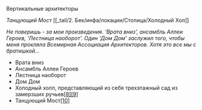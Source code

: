 Вертикальные архитекторы

_Танцующий Мост_
[[_tail/2. Бек/инфа/локации/Столица/Холодный Хол]]

_Не поверишь - за мои произведения. 'Врата вниз', ансамбль Аллеи Героев, 'Лестница наоборот'. Один 'Дом Дом' заслужил того, чтобы меня прокляла Всемирная Ассоциация Архитекторов. Хотя это все мы с братишкой..._

-   Врата вниз
-   Ансамбль Аллеи Героев
-   Лестница наоборот
-   Дом Дом
-   Холодный холл, представляющий из себя трехэтажный сад из замерзших ручьев[[8]](https://pathologic.fandom.com/ru/wiki/%D0%A1%D1%82%D0%BE%D0%BB%D0%B8%D1%86%D0%B0#cite_note-8)[[9]](https://pathologic.fandom.com/ru/wiki/%D0%A1%D1%82%D0%BE%D0%BB%D0%B8%D1%86%D0%B0#cite_note-9)
-   Танцующий Мост[[10]](https://pathologic.fandom.com/ru/wiki/%D0%A1%D1%82%D0%BE%D0%BB%D0%B8%D1%86%D0%B0#cite_note-10)